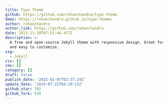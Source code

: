 ```yaml
---
title: Type Theme
github: https://github.com/rohanchandra/type-theme
demo: https://rohanchandra.github.io/type-theme/
author: rohanchandra
author_link: https://github.com/rohanchandra
date: 2023-11-30T07:51:44.477Z
description: >-
  A free and open-source Jekyll theme with responsive design. Great for blogs
  and easy to customize.
ssg:
  - Jekyll
css: []
cms: []
category: []
draft: false
publish_date: '2015-01-07T02:37:24Z'
update_date: '2019-07-22T04:20:13Z'
github_star: 702
github_fork: 556
---
```

